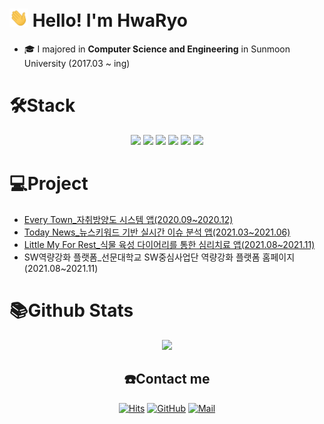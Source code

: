 # <img  src="https://raw.githubusercontent.com/ABSphreak/ABSphreak/master/gifs/Hi.gif" width="30px">  Hello! I'm HwaRyo

- 🎓 I majored in **Computer Science and Engineering** in Sunmoon University (2017.03 ~ ing)



# 🛠Stack
<div align=center> 
   <img src="http://img.shields.io/badge/-Java-FA5858?style=flat&logo=Java&logoColor=white">
   <img src="http://img.shields.io/badge/-SpringBoot-6DB33F?style=flat&logo=SpringBoot&logoColor=white">
   <img src="http://img.shields.io/badge/-Android-3DDC84?style=flat&logo=Android&logoColor=white">
   <img src="http://img.shields.io/badge/-Oracle-F80000?style=flat&logo=Oracle&logoColor=white">
   <img src="http://img.shields.io/badge/-MySQL-4479A1?style=flat&logo=MySQL&logoColor=white">
   <img src="http://img.shields.io/badge/-Firebase-FFCA28?style=flat&logo=Firebase&logoColor=white">
</div>


# 💻Project
- [Every Town_자취방양도 시스템 앱(2020.09~2020.12)](https://github.com/HwaRyo/EveryTown)
- [Today News_뉴스키워드 기반 실시간 이슈 분석 앱(2021.03~2021.06)](https://github.com/HwaRyo/Today_News)
- [Little My For Rest_식물 육성 다이어리를 통한 심리치료 앱(2021.08~2021.11)](https://github.com/HwaRyo/My_Little_For_Rest)
- SW역량강화 플랫폼_선문대학교 SW중심사업단 역량강화 플랫폼 홈페이지(2021.08~2021.11)



# 📚Github Stats
<div align=center>
<a href='#'>
 <img src = "https://github-readme-stats.vercel.app/api?username=HwaRyo&theme=buefy&show_icons=true&hide_border=true" height = "180px">
</a>
</div>
 
<div align=center>

## ☎️Contact me
[![Hits](https://hits.seeyoufarm.com/api/count/incr/badge.svg?url=https://github.com/HwaRyo)](https://hits.seeyoufarm.com)
[![GitHub](http://img.shields.io/badge/GitHub-Black?style=flat-square&logo=github&link=https://github.com/HwaRyo)](https://github.com/HwaRyo)
[![Mail](https://img.shields.io/badge/Gmail-d14836?style=flat-square&logo=Gmail&logoColor=white&link=mailto:a98k98k@gmail.com)](mailto:a98k98k@gmail.com)
